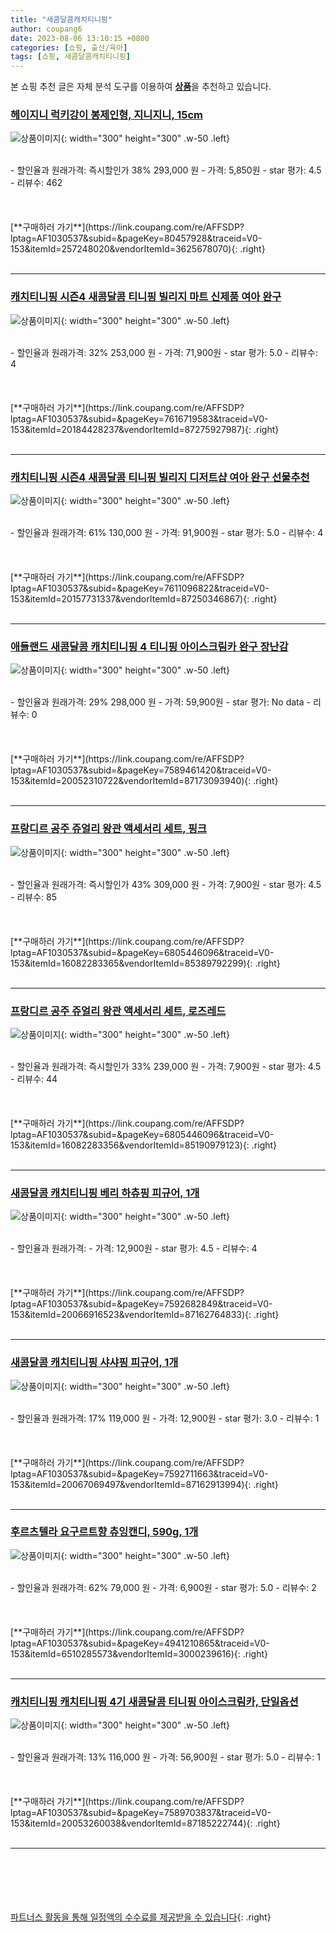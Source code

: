 ```yaml
---
title: "새콤달콤캐치티니핑"
author: coupang6
date: 2023-08-06 13:10:15 +0800
categories: [쇼핑, 출산/육아]
tags: [쇼핑, 새콤달콤캐치티니핑]
---
```


본 쇼핑 추천 글은 자체 분석 도구를 이용하여 [**상품**](https://link.coupang.com/a/bao1ui)을 추천하고 있습니다.

### [헤이지니 럭키강이 봉제인형, 지니지니, 15cm](https://link.coupang.com/re/AFFSDP?lptag=AF1030537&subid=&pageKey=80457928&traceid=V0-153&itemId=257248020&vendorItemId=3625678070)

![상품이미지](https://thumbnail8.coupangcdn.com/thumbnails/remote/230x230ex/image/vendor_inventory/images/2018/04/10/11/6/ac0e0f84-0c08-4b6f-b712-93199594111c.jpg){: width="300" height="300" .w-50 .left}


<br>
- 할인율과 원래가격: 즉시할인가 38%  293,000   원
- 가격: 5,850원
- star 평가: 4.5
- 리뷰수: 462
<br>
<br>
<br>
<br>
[**구매하러 가기**](https://link.coupang.com/re/AFFSDP?lptag=AF1030537&subid=&pageKey=80457928&traceid=V0-153&itemId=257248020&vendorItemId=3625678070){: .right}
<br>
<br>

---

### [캐치티니핑 시즌4 새콤달콤 티니핑 빌리지 마트 신제품 여아 완구](https://link.coupang.com/re/AFFSDP?lptag=AF1030537&subid=&pageKey=7616719583&traceid=V0-153&itemId=20184428237&vendorItemId=87275927987)

![상품이미지](https://thumbnail7.coupangcdn.com/thumbnails/remote/230x230ex/image/vendor_inventory/120e/bdec1154f1649a381f4a3b173784797b5b75bdd656656353d3f5cc947d03.jpg){: width="300" height="300" .w-50 .left}


<br>
- 할인율과 원래가격: 32%  253,000   원
- 가격: 71,900원
- star 평가: 5.0
- 리뷰수: 4
<br>
<br>
<br>
<br>
[**구매하러 가기**](https://link.coupang.com/re/AFFSDP?lptag=AF1030537&subid=&pageKey=7616719583&traceid=V0-153&itemId=20184428237&vendorItemId=87275927987){: .right}
<br>
<br>

---

### [캐치티니핑 시즌4 새콤달콤 티니핑 빌리지 디저트샵 여아 완구 선물추천](https://link.coupang.com/re/AFFSDP?lptag=AF1030537&subid=&pageKey=7611096822&traceid=V0-153&itemId=20157731337&vendorItemId=87250346867)

![상품이미지](https://thumbnail6.coupangcdn.com/thumbnails/remote/230x230ex/image/vendor_inventory/5187/824a5830c78e13393afce0bafbf455bdd854651b4c81d6b82b02d11f124e.jpg){: width="300" height="300" .w-50 .left}


<br>
- 할인율과 원래가격: 61%  130,000   원
- 가격: 91,900원
- star 평가: 5.0
- 리뷰수: 4
<br>
<br>
<br>
<br>
[**구매하러 가기**](https://link.coupang.com/re/AFFSDP?lptag=AF1030537&subid=&pageKey=7611096822&traceid=V0-153&itemId=20157731337&vendorItemId=87250346867){: .right}
<br>
<br>

---

### [애들랜드 새콤달콤 캐치티니핑 4 티니핑 아이스크림카 완구 장난감](https://link.coupang.com/re/AFFSDP?lptag=AF1030537&subid=&pageKey=7589461420&traceid=V0-153&itemId=20052310722&vendorItemId=87173093940)

![상품이미지](https://thumbnail9.coupangcdn.com/thumbnails/remote/230x230ex/image/vendor_inventory/6a1e/e76419e14c17491542752c05fb7d8eaca00162f4e68579e6ab92ff4dfd8f.jpeg){: width="300" height="300" .w-50 .left}


<br>
- 할인율과 원래가격: 29%  298,000   원
- 가격: 59,900원
- star 평가: No data
- 리뷰수: 0
<br>
<br>
<br>
<br>
[**구매하러 가기**](https://link.coupang.com/re/AFFSDP?lptag=AF1030537&subid=&pageKey=7589461420&traceid=V0-153&itemId=20052310722&vendorItemId=87173093940){: .right}
<br>
<br>

---

### [프랑디르 공주 쥬얼리 왕관 액세서리 세트, 핑크](https://link.coupang.com/re/AFFSDP?lptag=AF1030537&subid=&pageKey=6805446096&traceid=V0-153&itemId=16082283365&vendorItemId=85389792299)

![상품이미지](https://thumbnail7.coupangcdn.com/thumbnails/remote/230x230ex/image/retail/images/2023/03/20/13/9/d0650da0-e606-4ab3-bec7-267bbf89e058.jpg){: width="300" height="300" .w-50 .left}


<br>
- 할인율과 원래가격: 즉시할인가 43%  309,000   원
- 가격: 7,900원
- star 평가: 4.5
- 리뷰수: 85
<br>
<br>
<br>
<br>
[**구매하러 가기**](https://link.coupang.com/re/AFFSDP?lptag=AF1030537&subid=&pageKey=6805446096&traceid=V0-153&itemId=16082283365&vendorItemId=85389792299){: .right}
<br>
<br>

---

### [프랑디르 공주 쥬얼리 왕관 액세서리 세트, 로즈레드](https://link.coupang.com/re/AFFSDP?lptag=AF1030537&subid=&pageKey=6805446096&traceid=V0-153&itemId=16082283356&vendorItemId=85190979123)

![상품이미지](https://thumbnail8.coupangcdn.com/thumbnails/remote/230x230ex/image/vendor_inventory/538f/69769d9f028bd1b742ec97a1ecf49ed17dc12c5264fa476cc515300197b2.jpg){: width="300" height="300" .w-50 .left}


<br>
- 할인율과 원래가격: 즉시할인가 33%  239,000   원
- 가격: 7,900원
- star 평가: 4.5
- 리뷰수: 44
<br>
<br>
<br>
<br>
[**구매하러 가기**](https://link.coupang.com/re/AFFSDP?lptag=AF1030537&subid=&pageKey=6805446096&traceid=V0-153&itemId=16082283356&vendorItemId=85190979123){: .right}
<br>
<br>

---

### [새콤달콤 캐치티니핑 베리 하츄핑 피규어, 1개](https://link.coupang.com/re/AFFSDP?lptag=AF1030537&subid=&pageKey=7592682849&traceid=V0-153&itemId=20066916523&vendorItemId=87162764833)

![상품이미지](https://thumbnail10.coupangcdn.com/thumbnails/remote/230x230ex/image/vendor_inventory/de95/0f2148501d55b84c6fc62109e5bc6d549c94452cf716d9ec39427cf5a842.JPG){: width="300" height="300" .w-50 .left}


<br>
- 할인율과 원래가격: 
- 가격: 12,900원
- star 평가: 4.5
- 리뷰수: 4
<br>
<br>
<br>
<br>
[**구매하러 가기**](https://link.coupang.com/re/AFFSDP?lptag=AF1030537&subid=&pageKey=7592682849&traceid=V0-153&itemId=20066916523&vendorItemId=87162764833){: .right}
<br>
<br>

---

### [새콤달콤 캐치티니핑 샤샤핑 피규어, 1개](https://link.coupang.com/re/AFFSDP?lptag=AF1030537&subid=&pageKey=7592711663&traceid=V0-153&itemId=20067069497&vendorItemId=87162913994)

![상품이미지](https://thumbnail8.coupangcdn.com/thumbnails/remote/230x230ex/image/vendor_inventory/c91c/630c059b3afdf1afd96d159b93b975802731ec82315f43f499667c346e39.jpg){: width="300" height="300" .w-50 .left}


<br>
- 할인율과 원래가격: 17%  119,000   원
- 가격: 12,900원
- star 평가: 3.0
- 리뷰수: 1
<br>
<br>
<br>
<br>
[**구매하러 가기**](https://link.coupang.com/re/AFFSDP?lptag=AF1030537&subid=&pageKey=7592711663&traceid=V0-153&itemId=20067069497&vendorItemId=87162913994){: .right}
<br>
<br>

---

### [후르츠텔라 요구르트향 츄잉캔디, 590g, 1개](https://link.coupang.com/re/AFFSDP?lptag=AF1030537&subid=&pageKey=4941210865&traceid=V0-153&itemId=6510285573&vendorItemId=3000239616)

![상품이미지](https://thumbnail6.coupangcdn.com/thumbnails/remote/230x230ex/image/retail/images/4279270819434756-5b02c6be-0dc4-4fca-ba6c-e67928da57fd.jpg){: width="300" height="300" .w-50 .left}


<br>
- 할인율과 원래가격: 62%  79,000   원
- 가격: 6,900원
- star 평가: 5.0
- 리뷰수: 2
<br>
<br>
<br>
<br>
[**구매하러 가기**](https://link.coupang.com/re/AFFSDP?lptag=AF1030537&subid=&pageKey=4941210865&traceid=V0-153&itemId=6510285573&vendorItemId=3000239616){: .right}
<br>
<br>

---

### [캐치티니핑 캐치티니핑 4기 새콤달콤 티니핑 아이스크림카, 단일옵션](https://link.coupang.com/re/AFFSDP?lptag=AF1030537&subid=&pageKey=7589703837&traceid=V0-153&itemId=20053260038&vendorItemId=87185222744)

![상품이미지](https://thumbnail9.coupangcdn.com/thumbnails/remote/230x230ex/image/vendor_inventory/4516/8e66549d427eec560905bb7a6e7e8a362f263d00c3327ed259fba6176530.JPG){: width="300" height="300" .w-50 .left}


<br>
- 할인율과 원래가격: 13%  116,000   원
- 가격: 56,900원
- star 평가: 5.0
- 리뷰수: 1
<br>
<br>
<br>
<br>
[**구매하러 가기**](https://link.coupang.com/re/AFFSDP?lptag=AF1030537&subid=&pageKey=7589703837&traceid=V0-153&itemId=20053260038&vendorItemId=87185222744){: .right}
<br>
<br>

---
<br><br><br><br><br> [파트너스 활동을 통해 일정액의 수수료를 제공받을 수 있습니다](https://link.coupang.com/a/bao1ui){: .right}